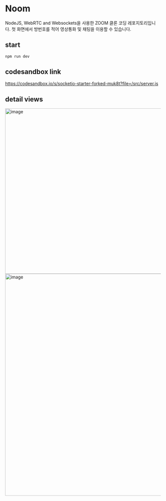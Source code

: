 # Noom

NodeJS, WebRTC and Websockets을 사용한 ZOOM 클론 코딩 레포지토리입니다.
첫 화면에서 방번호를 적어 영상통화 및 채팅을 이용할 수 있습니다.

## start
```bash
npm run dev
```

## codesandbox link

https://codesandbox.io/s/socketio-starter-forked-muk8t?file=/src/server.js

## detail views

<img width="535" alt="image" src="https://user-images.githubusercontent.com/72684256/222957765-0c2609f5-d88c-423f-8920-992e152512b5.png">

<img width="718" alt="image" src="https://user-images.githubusercontent.com/72684256/222957884-44938377-31ee-47bb-84cf-6b03ba94bcac.png">

